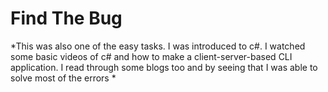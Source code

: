 

# Find The Bug
 
*This was also one of the easy tasks. I was introduced to c#. I watched some basic videos of c# and how to make a client-server-based CLI application. I read through some blogs too and by seeing that I was able to solve most of the errors *
